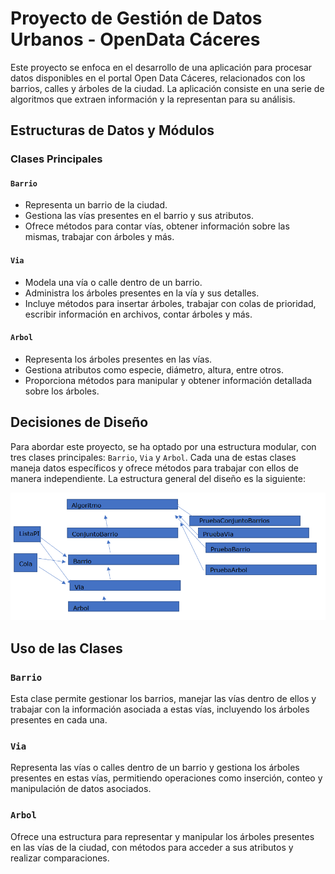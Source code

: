 # Proyecto de Gestión de Datos Urbanos - OpenData Cáceres

Este proyecto se enfoca en el desarrollo de una aplicación para procesar datos disponibles en el portal Open Data Cáceres, relacionados con los barrios, calles y árboles de la ciudad. La aplicación consiste en una serie de algoritmos que extraen información y la representan para su análisis.

## Estructuras de Datos y Módulos

### Clases Principales

#### `Barrio`

- Representa un barrio de la ciudad.
- Gestiona las vías presentes en el barrio y sus atributos.
- Ofrece métodos para contar vías, obtener información sobre las mismas, trabajar con árboles y más.

#### `Via`

- Modela una vía o calle dentro de un barrio.
- Administra los árboles presentes en la vía y sus detalles.
- Incluye métodos para insertar árboles, trabajar con colas de prioridad, escribir información en archivos, contar árboles y más.

#### `Arbol`

- Representa los árboles presentes en las vías.
- Gestiona atributos como especie, diámetro, altura, entre otros.
- Proporciona métodos para manipular y obtener información detallada sobre los árboles.

## Decisiones de Diseño

Para abordar este proyecto, se ha optado por una estructura modular, con tres clases principales: `Barrio`, `Via` y `Arbol`. Cada una de estas clases maneja datos específicos y ofrece métodos para trabajar con ellos de manera independiente. La estructura general del diseño es la siguiente:

![Diagrama de Clases](images/diagrama.png)

## Uso de las Clases

### `Barrio`

Esta clase permite gestionar los barrios, manejar las vías dentro de ellos y trabajar con la información asociada a estas vías, incluyendo los árboles presentes en cada una.

### `Via`

Representa las vías o calles dentro de un barrio y gestiona los árboles presentes en estas vías, permitiendo operaciones como inserción, conteo y manipulación de datos asociados.

### `Arbol`

Ofrece una estructura para representar y manipular los árboles presentes en las vías de la ciudad, con métodos para acceder a sus atributos y realizar comparaciones.
